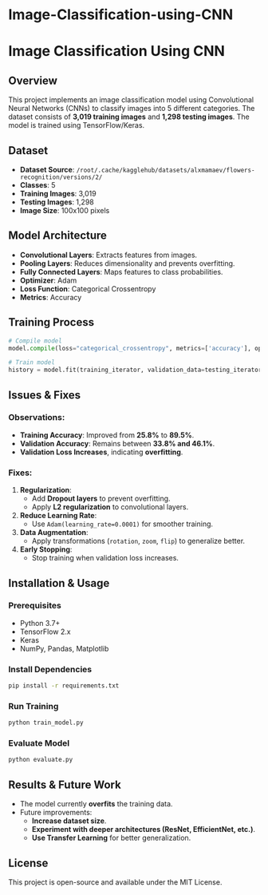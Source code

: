 # Image-Classification-using-CNN
# Image Classification Using CNN

## Overview
This project implements an image classification model using Convolutional Neural Networks (CNNs) to classify images into 5 different categories. The dataset consists of **3,019 training images** and **1,298 testing images**. The model is trained using TensorFlow/Keras.

## Dataset
- **Dataset Source**: `/root/.cache/kagglehub/datasets/alxmamaev/flowers-recognition/versions/2/`
- **Classes**: 5
- **Training Images**: 3,019
- **Testing Images**: 1,298
- **Image Size**: 100x100 pixels

## Model Architecture
- **Convolutional Layers**: Extracts features from images.
- **Pooling Layers**: Reduces dimensionality and prevents overfitting.
- **Fully Connected Layers**: Maps features to class probabilities.
- **Optimizer**: Adam
- **Loss Function**: Categorical Crossentropy
- **Metrics**: Accuracy

## Training Process
```python
# Compile model
model.compile(loss="categorical_crossentropy", metrics=['accuracy'], optimizer='adam')

# Train model
history = model.fit(training_iterator, validation_data=testing_iterator, epochs=8)
```

## Issues & Fixes
### Observations:
- **Training Accuracy**: Improved from **25.8%** to **89.5%**.
- **Validation Accuracy**: Remains between **33.8% and 46.1%**.
- **Validation Loss Increases**, indicating **overfitting**.

### Fixes:
1. **Regularization**:
   - Add **Dropout layers** to prevent overfitting.
   - Apply **L2 regularization** to convolutional layers.
2. **Reduce Learning Rate**:
   - Use `Adam(learning_rate=0.0001)` for smoother training.
3. **Data Augmentation**:
   - Apply transformations (`rotation`, `zoom`, `flip`) to generalize better.
4. **Early Stopping**:
   - Stop training when validation loss increases.

## Installation & Usage
### Prerequisites
- Python 3.7+
- TensorFlow 2.x
- Keras
- NumPy, Pandas, Matplotlib

### Install Dependencies
```bash
pip install -r requirements.txt
```

### Run Training
```bash
python train_model.py
```

### Evaluate Model
```bash
python evaluate.py
```

## Results & Future Work
- The model currently **overfits** the training data.
- Future improvements:
  - **Increase dataset size**.
  - **Experiment with deeper architectures (ResNet, EfficientNet, etc.)**.
  - **Use Transfer Learning** for better generalization.

## License
This project is open-source and available under the MIT License.

